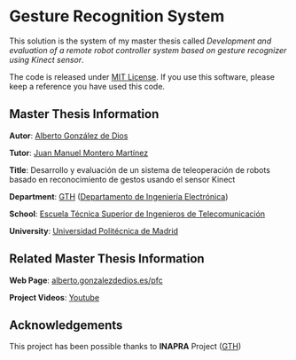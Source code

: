 # Gesture Recognition System #

This solution is the system of my master thesis called *Development and evaluation of a remote robot controller system based on gesture recognizer using Kinect sensor*. 

The code is released under [MIT License](http://opensource.org/licenses/MIT "MIT License"). If you use this software, please keep a reference you have used this code.


## Master Thesis Information ##

**Autor**: [Alberto González de Dios](http://alberto.gonzalezdedios.es "Alberto González de Dios")

**Tutor**: [Juan Manuel Montero Martínez](http://lorien.die.upm.es/juancho/ "Juan Manuel Montero Martínez")

**Title**: Desarrollo y evaluación de un sistema de teleoperación de robots basado en reconocimiento de gestos usando el sensor Kinect

**Department**: [GTH](http://gth.die.upm.es/index-e.html) ([Departamento de Ingeniería Electrónica](http://www.die.upm.es))

**School**: [Escuela Técnica Superior de Ingenieros de Telecomunicación](http://www.etsit.upm.es)

**University**: [Universidad Politécnica de Madrid](http://www.upm.es)

## Related Master Thesis Information ##

**Web Page**: [alberto.gonzalezdedios.es/pfc](http://alberto.gonzalezdedios.es/pfc)

**Project Videos**: [Youtube](http://www.youtube.com/channel/UCoXcfDfYOthrqYlKYbti3oQ/videos?view=0&flow=grid)

## Acknowledgements ##

This project has been possible thanks to **INAPRA** Project ([GTH](http://gth.die.upm.es/index-e.html))

